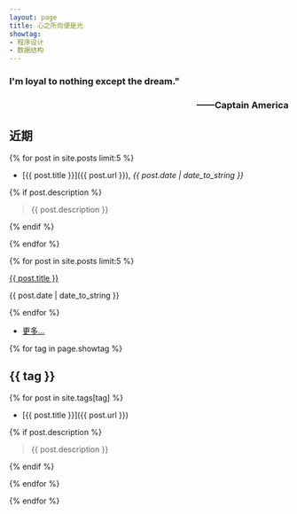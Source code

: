 ```yaml
---
layout: page
title: 心之所向便是光
showtag:
- 程序设计
- 数据结构
---
```


<h3 align="left">I'm loyal to nothing except the dream."</h3>
<h3 align="right">——Captain America</h3>

## 近期

{% for post in site.posts limit:5 %}

- [{{ post.title }}]({{ post.url }}), *{{ post.date | date_to_string }}*

{% if post.description %}

  > {{ post.description }}

{% endif %}

{% endfor %}

{% for post in site.posts limit:5 %}

<div class="postbox">
  <a class="postbox-name" href="{{ post.url }}">{{ post.title }}</a>
  <p class="postbox-date">{{ post.date | date_to_string }}</p>
  <div class="postdetail"></div>
</div>

{% endfor %}

- [更多…](/archive)

{% for tag in page.showtag %}

## {{ tag }}

{% for post in site.tags[tag] %}

- [{{ post.title }}]({{ post.url }})

{% if post.description %}

  > {{ post.description }}

{% endif %}

{% endfor %}

{% endfor %}
